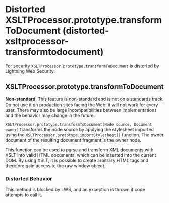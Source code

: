 # Distorted XSLTProcessor.prototype.transformToDocument (distorted-xsltprocessor-transformtodocument)

For security `XSLTProcessor.prototype.transformToDocument` is distorted by Lightning Web Security.

<!-- START generated embed: @locker/distortion/src/XSLTProcessor/docs/blocked-properties-transformToDocument-value.md -->
## XSLTProcessor.prototype.transformToDocument

**Non-standard**: This feature is non-standard and is not on a standards track. Do not use it on production sites facing the Web: it will not work for every user. There may also be large incompatibilities between implementations and the behavior may change in the future.

`XSLTProcessor.prototype.transformToDocument(Node source, Document owner)` transforms the node source by applying the stylesheet imported using the `XSLTProcessor.prototype.importStylesheet()` function. The owner document of the resulting document fragment is the owner node.

This function can be used to parse and transform XML documents with XSLT into valid HTML documents, which can be inserted into the current DOM. By using XSLT, it is possible to create arbitrary HTML tags and therefore gain access to the raw window object.

### Distorted Behavior

This method is blocked by LWS, and an exception is thrown if code attempts to call it.
<!-- END generated embed, please keep comment -->
